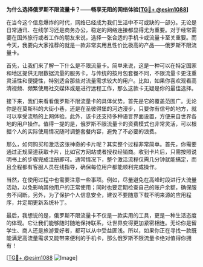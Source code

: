 **为什么选择俄罗斯不限流量卡？——畅享无阻的网络体验[[TG💪+ @esim1088](https://t.me/s/esim1088)]**

在当今这个信息爆炸的时代，网络已经成为我们生活中不可或缺的一部分。无论是日常通讯、在线学习还是商务办公，稳定的网络连接都显得尤为重要。对于经常需要在国外旅行或者工作的朋友来说，选择一张合适的手机卡或流量卡至关重要。而今天，我要向大家推荐的就是一款非常实用且性价比极高的产品——俄罗斯不限流量卡。

首先，让我们来了解一下什么是不限流量卡。简单来说，这是一种可以在特定国家和地区提供无限数据流量的服务卡。与传统的按月包套餐不同，不限流量卡更注重灵活性和便捷性，特别适合那些对流量需求较大的用户。比如，如果你喜欢观看高清视频、频繁使用社交媒体或是进行远程工作，那么这款卡无疑是你的最佳选择。

接下来，我们来看看俄罗斯不限流量卡的具体优势。首先是它的覆盖范围广。无论你是在莫斯科的大街小巷，还是在圣彼得堡的河边漫步，只要你有信号的地方，就可以享受流畅的上网体验。此外，该卡还支持多种语言界面设置，方便来自世界各地的用户操作。值得一提的是，俄罗斯不限流量卡的资费模式也非常灵活，可以根据个人的实际使用情况随时调整套餐内容，避免了不必要的浪费。

那么，如何购买和激活这张神奇的卡片呢？其实整个过程非常简单。首先，你需要通过正规渠道获取卡片，比如官方网站或者授权经销商。收到卡片后，只需按照说明书上的步骤完成注册即可。通常情况下，整个激活流程仅需几分钟就能搞定，而且全程都有客服人员在线指导，确保每位用户都能顺利完成操作。

当然，在使用过程中也需要注意一些事项。例如，尽量避免在高峰时段进行大流量活动，以免影响其他用户的正常使用；同时也要定期检查自己的账户余额，确保服务不间断。另外，为了保护个人信息安全，建议不要随意下载不明来源的应用程序，并定期更新系统补丁。

最后，我想说的是，俄罗斯不限流量卡不仅是一款实用的工具，更是一种生活态度的体现。它让我们能够随时随地保持联系，让世界变得更加紧密相连。无论你是留学生、商人还是旅游爱好者，都可以从中受益匪浅。所以，如果你正在寻找一款既能满足高流量需求又能带来便利的手机卡，那么俄罗斯不限流量卡绝对值得你拥有！

[[TG💪+ @esim1088](https://t.me/s/esim1088) ![Image](https://i.postimg.cc/4NQfJmqS/Snipaste-2025-05-13-00-14-12.png)]